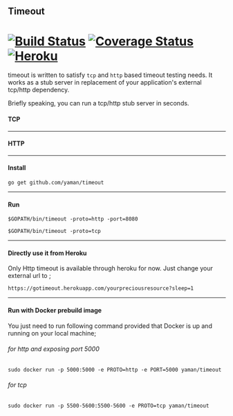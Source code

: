 ## Timeout
[![Build Status](https://travis-ci.org/yaman/timeout.svg?branch=master)](https://travis-ci.org/yaman/timeout) [![Coverage Status](https://coveralls.io/repos/yaman/timeout/badge.svg?branch=master)](https://coveralls.io/r/yaman/timeout?branch=master) [![Heroku](https://heroku-badge.herokuapp.com/?app=gotimeout)](https://gotimeout.herokuapp.com/anyresource?sleep=1)
===========================================

timeout is written to satisfy `tcp` and `http` based timeout testing needs. It works as a stub server in replacement of your application's external tcp/http dependency.

Briefly speaking, you can run a tcp/http stub server in seconds.


#### TCP


-------------------------
#### HTTP


-------------------------
#### Install
`go get github.com/yaman/timeout`

-------------------------
#### Run
`$GOPATH/bin/timeout -proto=http -port=8080`

`$GOPATH/bin/timeout -proto=tcp`

-------------------------
#### Directly use it from Heroku
Only Http timeout is available through heroku for now. Just change your external url to ;

`https://gotimeout.herokuapp.com/yourpreciousresource?sleep=1`

-------------------------
#### Run with Docker prebuild image
You just need to run following command provided that Docker is up and running on your local machine;

###### for http and exposing port 5000

`sudo docker run -p 5000:5000 -e PROTO=http -e PORT=5000 yaman/timeout`

###### for tcp

`sudo docker run -p 5500-5600:5500-5600 -e PROTO=tcp yaman/timeout`
